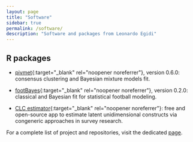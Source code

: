 ```yaml
---
layout: page
title: "Software"
sidebar: true
permalink: /software/
description: "Software and packages from Leonardo Egidi"
---
```


## R packages

- [pivmet](https://CRAN.R-project.org/package=pivmet ){:target="_blank" rel="noopener noreferrer"}, version 0.6.0: consensus clustering and Bayesian mixture models fit.

- [footBayes](https://CRAN.R-project.org/package=footBayes){:target="_blank" rel="noopener noreferrer"}, version 0.2.0: classical and Bayesian fit for statistical football modeling.

- [CLC estimator](https://www.clcestimator.com/){:target="_blank" rel="noopener noreferrer"}: free and open-source app to estimate latent unidimensional constructs via congeneric approaches in survey research.

For a complete list of project and repositories, visit the dedicated [page](https://github.com/LeoEgidi?tab=repositories). 

